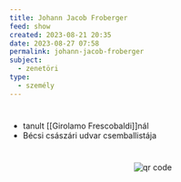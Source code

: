 ```yaml
---
title: Johann Jacob Froberger
feed: show
created: 2023-08-21 20:35
date: 2023-08-27 07:58
permalink: johann-jacob-froberger
subject:
  - zenetöri
type:
  - személy
---
```

#
- tanult [[Girolamo Frescobaldi]]nál
- Bécsi császári udvar csemballistája



#
<p style="text-align: center;"><img src="https://chart.googleapis.com/chart?cht=qr&chl=https://notes.andrasdenes.com/johann-jacob-froberger&chs=180x180&choe=UTF-8&chld=L|2" alt="qr code"></p>

